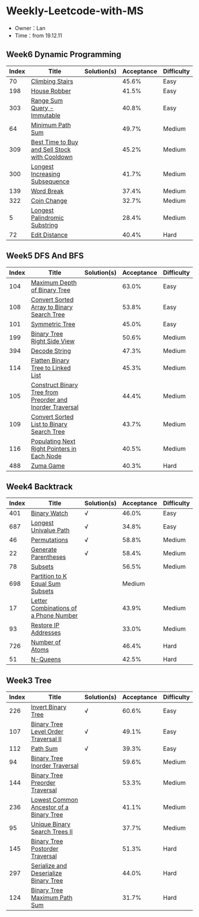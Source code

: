 # Weekly-Leetcode-with-MS
- Owner：Lan 
- Time：from 19.12.11

## Week6 Dynamic Programming
Index|Title|Solution(s)|Acceptance|Difficulty
-|-|-|-|-
70|[Climbing Stairs](https://leetcode.com/problems/climbing-stairs)||45.6%|Easy
198|[House Robber](https://leetcode.com/problems/house-robber)||41.5%|Easy
303|[Range Sum Query - Immutable](https://leetcode.com/problems/range-sum-query---immutable)||40.8%|Easy
64|[Minimum Path Sum](https://leetcode.com/problems/minimum-path-sum)||49.7%|Medium
309|[Best Time to Buy and Sell Stock with Cooldown](https://leetcode.com/problems/best-time-to-buy-and-sell-stock-with-cooldown)||45.2%|Medium
300|[Longest Increasing Subsequence](https://leetcode.com/problems/longest-increasing-subsequence)||41.7%|Medium
139|[Word Break](https://leetcode.com/problems/word-break)||37.4%|Medium
322|[Coin Change](https://leetcode.com/problems/coin-change)||32.7%|Medium
5|[Longest Palindromic Substring](https://leetcode.com/problems/longest-palindromic-substring)||28.4%|Medium
72|[Edit Distance](https://leetcode.com/problems/edit-distance)||40.4%|Hard

## Week5 DFS And BFS
Index|Title|Solution(s)|Acceptance|Difficulty
-|-|-|-|-
104|[Maximum Depth of Binary Tree](https://leetcode.com/problems/maximum-depth-of-binary-tree)||63.0%|Easy
108|[Convert Sorted Array to Binary Search Tree](https://leetcode.com/problems/convert-sorted-array-to-binary-search-tree)||53.8%|Easy
101|[Symmetric Tree](https://leetcode.com/problems/symmetric-tree)||45.0%|Easy
199|[Binary Tree Right Side View](https://leetcode.com/problems/binary-tree-right-side-view)||50.6%|Medium
394|[Decode String](https://leetcode.com/problems/decode-string)||47.3%|Medium
114|[Flatten Binary Tree to Linked List](https://leetcode.com/problems/flatten-binary-tree-to-linked-list)||45.3%|Medium
105|[Construct Binary Tree from Preorder and Inorder Traversal](https://leetcode.com/problems/construct-binary-tree-from-preorder-and-inorder-traversal)||44.4%|Medium
109|[Convert Sorted List to Binary Search Tree](https://leetcode.com/problems/convert-sorted-list-to-binary-search-tree)||43.7%|Medium
116|[Populating Next Right Pointers in Each Node](https://leetcode.com/problems/populating-next-right-pointers-in-each-node)||40.5%|Medium
488|[Zuma Game](https://leetcode.com/problems/zuma-game)||40.3%|Hard


## Week4 Backtrack
Index|Title|Solution(s)|Acceptance|Difficulty
-|-|-|-|-
401|[Binary Watch](https://leetcode.com/problems/binary-watch)|√|46.0%|Easy
687|[Longest Univalue Path](https://leetcode.com/problems/longest-univalue-path)|√|34.8%|Easy
46|[Permutations](https://leetcode.com/problems/permutations)|√|58.8%|Medium
22|[Generate Parentheses](https://leetcode.com/problems/generate-parentheses)|√|58.4%|Medium
78|[Subsets](https://leetcode.com/problems/subsets)||56.5%|Medium
698|[Partition to K Equal Sum Subsets](https://leetcode.com/problems/partition-to-k-equal-sum-subsets)||Medium
17|[Letter Combinations of a Phone Number](https://leetcode.com/problems/letter-combinations-of-a-phone-number)||43.9%|Medium
93|[Restore IP Addresses](https://leetcode.com/problems/restore-ip-addresses)||33.0%|Medium
726|[Number of Atoms](https://leetcode.com/problems/number-of-atoms)||46.4%|Hard
51|[N-Queens](https://leetcode.com/problems/n-queens)||42.5%|Hard


## Week3 Tree
Index|Title|Solution(s)|Acceptance|Difficulty
-|-|-|-|-
226|[Invert Binary Tree](https://leetcode.com/problems/invert-binary-tree)|√|60.6%|Easy
107|[Binary Tree Level Order Traversal II](https://leetcode.com/problems/binary-tree-level-order-traversal-ii)|√|49.1%|Easy
112|[Path Sum](https://leetcode.com/problems/path-sum)|√|39.3%|Easy
94|[Binary Tree Inorder Traversal](https://leetcode.com/problems/binary-tree-inorder-traversal)||59.6%|Medium
144|[Binary Tree Preorder Traversal](https://leetcode.com/problems/binary-tree-preorder-traversal)||53.3%|Medium
236|[Lowest Common Ancestor of a Binary Tree](https://leetcode.com/problems/lowest-common-ancestor-of-a-binary-tree)||41.1%|Medium
95|[Unique Binary Search Trees II](https://leetcode.com/problems/unique-binary-search-trees-ii)||37.7%|Medium
145|[Binary Tree Postorder Traversal](https://leetcode.com/problems/binary-tree-postorder-traversal)||51.3%|Hard
297|[Serialize and Deserialize Binary Tree](https://leetcode.com/problems/serialize-and-deserialize-binary-tree)||44.0%|Hard
124|[Binary Tree Maximum Path Sum](https://leetcode.com/problems/binary-tree-maximum-path-sum)||31.7%|Hard